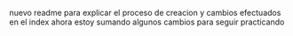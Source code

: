 nuevo readme para explicar el proceso de creacion y cambios efectuados en el index
ahora estoy sumando algunos cambios para seguir practicando
